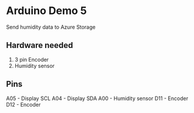 # Arduino Demo 5
Send humidity data to Azure Storage

## Hardware needed
1. 3 pin Encoder
1. Humidity sensor

## Pins
A05 - Display SCL
A04 - Display SDA
A00 - Humidity sensor
D11 - Encoder
D12 - Encoder



